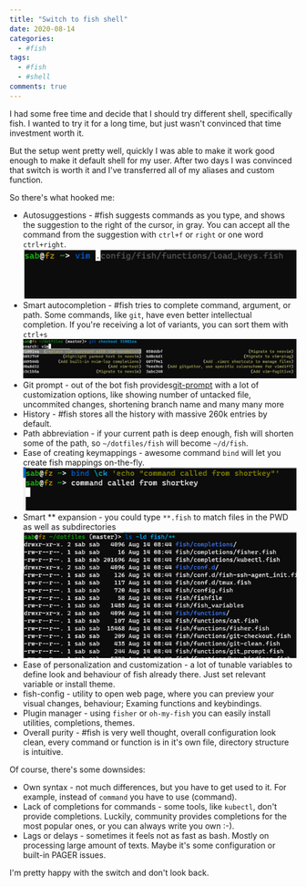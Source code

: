 ```yaml
---
title: "Switch to fish shell"
date: 2020-08-14
categories:
  - #fish
tags:
  - #fish
  - #shell
comments: true
---
```


I had some free time and decide that I should try different shell, specifically
fish. I wanted to try it for a long time, but just wasn't convinced that time
investment worth it.

But the setup went pretty well, quickly I was able to make it work good enough
to make it default shell for my user. After two days I was convinced that switch
is worth it and I've transferred all of my aliases and custom function.

So there's what hooked me:
* Autosuggestions - #fish suggests commands as you type, and shows the suggestion
to the right of the cursor, in gray. You can accept all the command from the
suggestion with `ctrl+f` or `right` or one word `ctrl+right`.
![fish suggestions](/assets/images/fish_suggestions.png)
* Smart autocompletion - #fish tries to complete command, argument, or path. Some
commands, like `git`, have even better intellectual completion. If you're
receiving a lot of variants, you can sort them with `ctrl+s`
![fish autocompletion](/assets/images/fish-smart-completion.png)
* Git prompt - out of the bot fish provides[git-prompt](https://fishshell.com/docs/current/cmds/fish_git_prompt.html)
with a lot of customization options, like showing number of untacked file,
uncommited changes, shortening branch name and many many more
* History - #fish stores all the history with massive 260k entries by default.
* Path abbreviation - if your current path is deep enough, fish will shorten
some of the path, so `~/dotfiles/fish` will become `~/d/fish`.
* Ease of creating keymappings - awesome command `bind` will let you create
fish mappings on-the-fly.
![fish bindings](/assets/images/fish-bindings.png)
* Smart ** expansion - you could type `**.fish` to match files in the PWD
as well as subdirectories
![fish star expansion](/assets/images/fish-star-expansion.png)
* Ease of personalization and customization - a lot of tunable variables to
define look and behaviour of fish already there. Just set relevant variable
or install theme.
* fish-config - utility to open web page, where you can preview your visual
changes, behaviour; Examing functions and keybindings.
* Plugin manager - using `fisher` or `oh-my-fish` you can easily install
utilities, completions, themes.
* Overall purity - #fish is very well thought, overall configuration look clean,
every command or function is in it's own file, directory structure is intuitive.

Of course, there's some downsides:
* Own syntax - not much differences, but you have to get used to it. For example,
instead of `command` you have to use (command).
* Lack of completions for commands - some tools, like `kubectl`, don't provide
completions. Luckily, community provides completions for the most popular ones,
or you can always write you own :-).
* Lags or delays - sometimes it feels not as fast as bash. Mostly on processing
large amount of texts. Maybe it's some configuration or built-in PAGER issues.

I'm pretty happy with the switch and don't look back.

